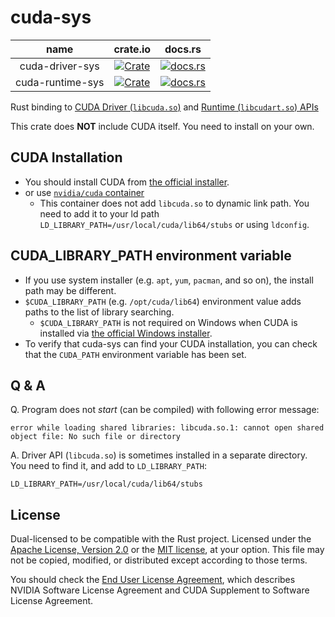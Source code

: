 cuda-sys
=========

|name |crate.io|docs.rs|
|:---:|:------:|:-----:|
|cuda-driver-sys| [![Crate](http://meritbadge.herokuapp.com/cuda-driver-sys)](https://crates.io/crates/cuda-driver-sys) | [![docs.rs](https://docs.rs/cuda-driver-sys/badge.svg)](https://docs.rs/cuda-driver-sys) |
|cuda-runtime-sys| [![Crate](http://meritbadge.herokuapp.com/cuda-runtime-sys)](https://crates.io/crates/cuda-runtime-sys) | [![docs.rs](https://docs.rs/cuda-runtime-sys/badge.svg)](https://docs.rs/cuda-runtime-sys) |

Rust binding to [CUDA Driver (`libcuda.so`)](https://docs.nvidia.com/cuda/cuda-driver-api/index.html)
and [Runtime (`libcudart.so`) APIs](https://docs.nvidia.com/cuda/cuda-runtime-api/index.html)

This crate does **NOT** include CUDA itself. You need to install on your own.

CUDA Installation
------------------

- You should install CUDA from [the official installer](https://developer.nvidia.com/cuda-downloads).
- or use [`nvidia/cuda` container](https://hub.docker.com/r/nvidia/cuda/)
  - This container does not add `libcuda.so` to dynamic link path.
    You need to add it to your ld path `LD_LIBRARY_PATH=/usr/local/cuda/lib64/stubs` or using `ldconfig`.

CUDA_LIBRARY_PATH environment variable
--------------------------------------

- If you use system installer (e.g. `apt`, `yum`, `pacman`, and so on), the install path may be different.
- `$CUDA_LIBRARY_PATH` (e.g. `/opt/cuda/lib64`) environment value adds paths to the list of library searching.
  - `$CUDA_LIBRARY_PATH` is not required on Windows when CUDA is installed via [the official Windows installer](https://developer.nvidia.com/cuda-downloads).
- To verify that cuda-sys can find your CUDA installation, you can check that the `CUDA_PATH` environment variable has been set.

Q & A
------

Q. Program does not *start* (can be compiled) with following error message:

```
error while loading shared libraries: libcuda.so.1: cannot open shared object file: No such file or directory
```

A. Driver API (`libcuda.so`) is sometimes installed in a separate directory. You need to find it, and add to `LD_LIBRARY_PATH`:

```
LD_LIBRARY_PATH=/usr/local/cuda/lib64/stubs
```

License
--------
Dual-licensed to be compatible with the Rust project.
Licensed under the [Apache License, Version 2.0](http://www.apache.org/licenses/LICENSE-2.0) or the [MIT license](http://opensource.org/licenses/MIT), at your option.
This file may not be copied, modified, or distributed except according to those terms.

You should check the [End User License Agreement](https://docs.nvidia.com/cuda/eula/index.html),
which describes NVIDIA Software License Agreement and CUDA Supplement to Software License Agreement.
